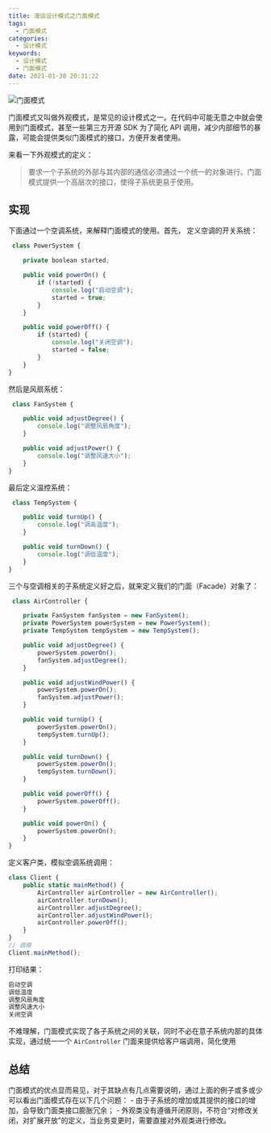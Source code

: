 ```yaml
---
title: 漫谈设计模式之门面模式
tags:
  - 门面模式
categories:
  - 设计模式
keywords:
  - 设计模式
  - 门面模式
date: 2021-01-30 20:31:22
---
```


![门面模式](https://cdn.jsdelivr.net/gh/rocwong-cn/assets/imags/20210130205410.png)

 <!-- more -->

门面模式又叫做外观模式，是常见的设计模式之一。在代码中可能无意之中就会使用到门面模式，甚至一些第三方开源 SDK 为了简化 API 调用，减少内部细节的暴露，可能会提供类似门面模式的接口，方便开发者使用。

来看一下外观模式的定义：
> 要求一个子系统的外部与其内部的通信必须通过一个统一的对象进行。门面模式提供一个高层次的接口，使得子系统更易于使用。

## 实现

下面通过一个空调系统，来解释门面模式的使用。首先， 定义空调的开关系统：

```ts
 class PowerSystem {

    private boolean started;

    public void powerOn() {
        if (!started) {
            console.log("启动空调");
            started = true;
        }
    }

    public void powerOff() {
        if (started) {
            console.log("关闭空调");
            started = false;
        }
    }
}
```

然后是风扇系统：

```ts
 class FanSystem {

    public void adjustDegree() {
        console.log("调整风扇角度");
    }

    public void adjustPower() {
        console.log("调整风速大小");
    }
}
```

最后定义温控系统：

```ts
 class TempSystem {

    public void turnUp() {
        console.log("调高温度");
    }

    public void turnDown() {
        console.log("调低温度");
    }
}
```

三个与空调相关的子系统定义好之后，就来定义我们的门面（Facade）对象了：

```js
 class AirController {

    private FanSystem fanSystem = new FanSystem();
    private PowerSystem powerSystem = new PowerSystem();
    private TempSystem tempSystem = new TempSystem();

    public void adjustDegree() {
        powerSystem.powerOn();
        fanSystem.adjustDegree();
    }

    public void adjustWindPower() {
        powerSystem.powerOn();
        fanSystem.adjustPower();
    }

    public void turnUp() {
        powerSystem.powerOn();
        tempSystem.turnUp();
    }

    public void turnDown() {
        powerSystem.powerOn();
        tempSystem.turnDown();
    }

    public void powerOff() {
        powerSystem.powerOff();
    }

    public void powerOn() {
        powerSystem.powerOn();
    }
}
```

定义客户类，模拟空调系统调用：

```js
class Client {
    public static mainMethod() {
        AirController airController = new AirController();
        airController.turnDown();
        airController.adjustDegree();
        airController.adjustWindPower();
        airController.powerOff();
    }
}
// 调用
Client.mainMethod();
```

打印结果：

```js
启动空调
调低温度
调整风扇角度
调整风速大小
关闭空调
```

不难理解，门面模式实现了各子系统之间的关联，同时不必在意子系统内部的具体实现，通过统一一个 `AirController` 门面来提供给客户端调用，简化使用

## 总结

门面模式的优点显而易见，对于其缺点有几点需要说明，通过上面的例子或多或少可以看出门面模式存在以下几个问题： - 由于子系统的增加或其提供的接口的增加，会导致门面类接口膨胀冗余； - 外观类没有遵循开闭原则，不符合“对修改关闭，对扩展开放”的定义，当业务变更时，需要直接对外观类进行修改。
